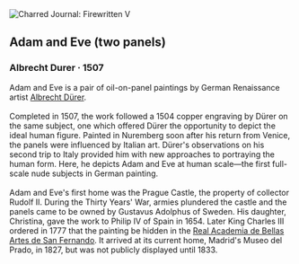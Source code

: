 <div class="artwork-of-the-day">
  <div class="container">
    <div class="img-wrapper">
      <img
        src="https://uploads3.wikiart.org/images/albrecht-durer/adam-and-eve-1507.jpg!Large.jpg"
        alt="Charred Journal: Firewritten V" />
    </div>
    <div class="artwork-detail">
      <div class="artwork-origin"> 
        <h2 class="artwork-name">Adam and Eve (two panels)</h2>
        <h3 class="artist">
          Albrecht Durer
                    ·  1507
        </h3>
      </div>
      <p class="description">
        <span class="artwork-description-text ng-binding" ng-bind-html="viewModel.ArtworkOfTheDay.Description | unsafe">Adam and Eve is a pair of oil-on-panel paintings by German Renaissance artist <a target="_blank" href="/en/albrecht-durer">Albrecht Dürer</a>.
<br>
<br>Completed in 1507, the work followed a 1504 copper engraving by Dürer on the same subject, one which offered Dürer the opportunity to depict the ideal human figure. Painted in Nuremberg soon after his return from Venice, the panels were influenced by Italian art. Dürer's observations on his second trip to Italy provided him with new approaches to portraying the human form. Here, he depicts Adam and Eve at human scale—the first full-scale nude subjects in German painting.
<br>
<br>Adam and Eve's first home was the Prague Castle, the property of collector Rudolf II. During the Thirty Years' War, armies plundered the castle and the panels came to be owned by Gustavus Adolphus of Sweden. His daughter, Christina, gave the work to Philip IV of Spain in 1654. Later King Charles III ordered in 1777 that the painting be hidden in the <a target="_blank" href="/en/artists-by-art-institution/real-academia-de">Real Academia de Bellas Artes de San Fernando</a>. It arrived at its current home, Madrid's Museo del Prado, in 1827, but was not publicly displayed until 1833.</span>
                        <div class="text-shadow-container" ng-show="showShadow" style=""></div>
      </p>
    </div>
  </div>

</div>
